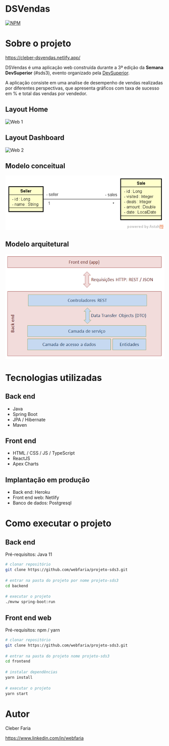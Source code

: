 # DSVendas 
[![NPM](https://img.shields.io/npm/l/react)](https://github.com/webfaria/projeto-sds3/blob/main/LICENSE) 

# Sobre o projeto

https://cleber-dsvendas.netlify.app/

DSVendas é uma aplicação web construída durante a 3ª edição da **Semana DevSuperior** (#sds3), evento organizado pela [DevSuperior](https://devsuperior.com "Site da DevSuperior").

A aplicação consiste em uma analise de desempenho de vendas realizadas por diferentes perspectivas, que apresenta gráficos com taxa de sucesso em % e total das vendas  por vendedor.


## Layout Home
![Web 1](https://github.com/webfaria/Minhas-imagens/blob/main/home-sds3.PNG)

## Layout Dashboard
![Web 2](https://github.com/webfaria/Minhas-imagens/blob/main/dashbord-sds3.PNG)

## Modelo conceitual
![Modelo Conceitual](https://github.com/devsuperior/bds-assets/blob/main/sds/sds3-mc.png)

## Modelo arquitetural
![Modelo Conceitual](https://github.com/devsuperior/bds-assets/blob/main/sds/camadas.png)

# Tecnologias utilizadas
## Back end
- Java
- Spring Boot
- JPA / Hibernate
- Maven
## Front end
- HTML / CSS / JS / TypeScript
- ReactJS
- Apex Charts
## Implantação em produção
- Back end: Heroku
- Front end web: Netlify
- Banco de dados: Postgresql

# Como executar o projeto

## Back end
Pré-requisitos: Java 11

```bash
# clonar repositório
git clone https://github.com/webfaria/projeto-sds3.git

# entrar na pasta do projeto por nome projeto-sds3
cd backend

# executar o projeto
./mvnw spring-boot:run
```

## Front end web
Pré-requisitos: npm / yarn

```bash
# clonar repositório
git clone https://github.com/webfaria/projeto-sds3.git

# entrar na pasta do projeto nome projeto-sds3
cd frontend

# instalar dependências
yarn install

# executar o projeto
yarn start
```

# Autor

Cleber Faria

https://www.linkedin.com/in/webfaria
